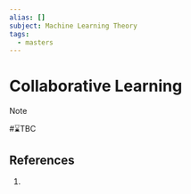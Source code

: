 ```yaml
---
alias: []
subject: Machine Learning Theory
tags:
  - masters
---
```

# Collaborative Learning

>[!note]
> #⌛TBC 

## References
1. 
